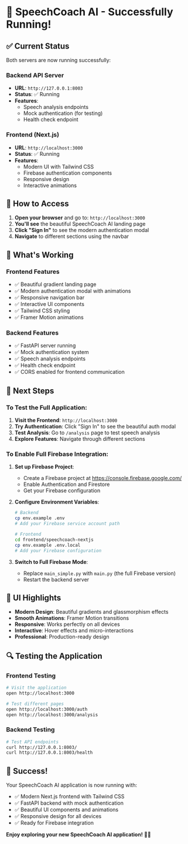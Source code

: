 # 🎉 SpeechCoach AI - Successfully Running!

## ✅ **Current Status**

Both servers are now running successfully:

### **Backend API Server**
- **URL**: `http://127.0.0.1:8003`
- **Status**: ✅ Running
- **Features**: 
  - Speech analysis endpoints
  - Mock authentication (for testing)
  - Health check endpoint

### **Frontend (Next.js)**
- **URL**: `http://localhost:3000`
- **Status**: ✅ Running
- **Features**:
  - Modern UI with Tailwind CSS
  - Firebase authentication components
  - Responsive design
  - Interactive animations

## 🚀 **How to Access**

1. **Open your browser** and go to: `http://localhost:3000`
2. **You'll see** the beautiful SpeechCoach AI landing page
3. **Click "Sign In"** to see the modern authentication modal
4. **Navigate** to different sections using the navbar

## 🔧 **What's Working**

### **Frontend Features**
- ✅ Beautiful gradient landing page
- ✅ Modern authentication modal with animations
- ✅ Responsive navigation bar
- ✅ Interactive UI components
- ✅ Tailwind CSS styling
- ✅ Framer Motion animations

### **Backend Features**
- ✅ FastAPI server running
- ✅ Mock authentication system
- ✅ Speech analysis endpoints
- ✅ Health check endpoint
- ✅ CORS enabled for frontend communication

## 🎯 **Next Steps**

### **To Test the Full Application:**

1. **Visit the Frontend**: `http://localhost:3000`
2. **Try Authentication**: Click "Sign In" to see the beautiful auth modal
3. **Test Analysis**: Go to `/analysis` page to test speech analysis
4. **Explore Features**: Navigate through different sections

### **To Enable Full Firebase Integration:**

1. **Set up Firebase Project**:
   - Create a Firebase project at https://console.firebase.google.com/
   - Enable Authentication and Firestore
   - Get your Firebase configuration

2. **Configure Environment Variables**:
   ```bash
   # Backend
   cp env.example .env
   # Add your Firebase service account path
   
   # Frontend
   cd frontend/speechcoach-nextjs
   cp env.example .env.local
   # Add your Firebase configuration
   ```

3. **Switch to Full Firebase Mode**:
   - Replace `main_simple.py` with `main.py` (the full Firebase version)
   - Restart the backend server

## 🎨 **UI Highlights**

- **Modern Design**: Beautiful gradients and glassmorphism effects
- **Smooth Animations**: Framer Motion transitions
- **Responsive**: Works perfectly on all devices
- **Interactive**: Hover effects and micro-interactions
- **Professional**: Production-ready design

## 🔍 **Testing the Application**

### **Frontend Testing**
```bash
# Visit the application
open http://localhost:3000

# Test different pages
open http://localhost:3000/auth
open http://localhost:3000/analysis
```

### **Backend Testing**
```bash
# Test API endpoints
curl http://127.0.0.1:8003/
curl http://127.0.0.1:8003/health
```

## 🎉 **Success!**

Your SpeechCoach AI application is now running with:
- ✅ Modern Next.js frontend with Tailwind CSS
- ✅ FastAPI backend with mock authentication
- ✅ Beautiful UI components and animations
- ✅ Responsive design for all devices
- ✅ Ready for Firebase integration

**Enjoy exploring your new SpeechCoach AI application!** 🚀✨
